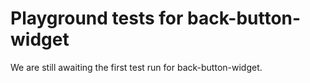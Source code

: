 # Playground tests for back-button-widget
We are still awaiting the first test run for back-button-widget.
